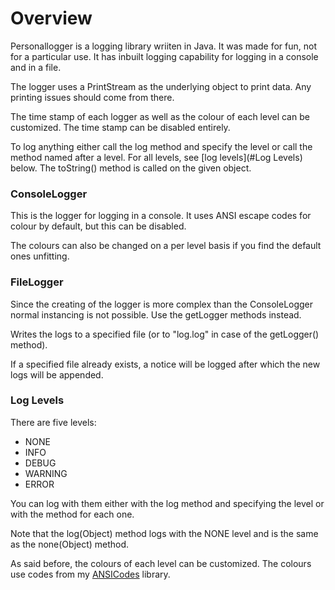 # Overview

Personallogger is a logging library wriiten in Java. It was made for fun, not for a particular use. It has inbuilt logging capability for logging in a console and in a file.

The logger uses a PrintStream as the underlying object to print data. Any printing issues should come from there.

The time stamp of each logger as well as the colour of each level can be customized. The time stamp can be disabled entirely.

To log anything either call the log method and specify the level or call the method named after a level. For all levels, see [log levels](#Log Levels) below. The toString() method is called on the given object.

### ConsoleLogger

This is the logger for logging in a console. It uses ANSI escape codes for colour by default, but this can be disabled.

The colours can also be changed on a per level basis if you find the default ones unfitting.

### FileLogger

Since the creating of the logger is more complex than the ConsoleLogger normal instancing is not possible. Use the getLogger methods instead.

Writes the logs to a specified file (or to "log.log" in case of the getLogger() method).

If a specified file already exists, a notice will be logged after which the new logs will be appended.

### Log Levels

There are five levels:
- NONE
- INFO
- DEBUG
- WARNING
- ERROR

You can log with them either with the log method and specifying the level or with the method for each one.

Note that the log(Object) method logs with the NONE level and is the same as the none(Object) method.

As said before, the colours of each level can be customized. The colours use codes from my [ANSICodes](https://github.com/UnknownUser95/java-ansi) library.